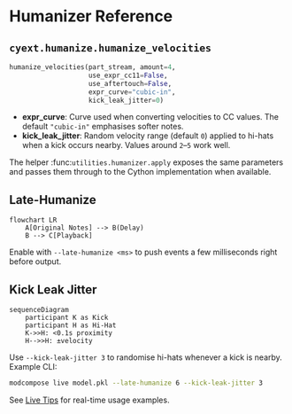 # Humanizer Reference

## `cyext.humanize.humanize_velocities`

```python
humanize_velocities(part_stream, amount=4,
                    use_expr_cc11=False,
                    use_aftertouch=False,
                    expr_curve="cubic-in",
                    kick_leak_jitter=0)
```

- **expr_curve**: Curve used when converting velocities to CC values.
  The default ``"cubic-in"`` emphasises softer notes.
 - **kick_leak_jitter**: Random velocity range (default ``0``) applied to
  hi-hats when a kick occurs nearby. Values around ``2``–``5`` work well.

The helper :func:`utilities.humanizer.apply` exposes the same parameters and
passes them through to the Cython implementation when available.

## Late-Humanize

```mermaid
flowchart LR
    A[Original Notes] --> B(Delay)
    B --> C[Playback]
```

Enable with `--late-humanize <ms>` to push events a few milliseconds right
before output.

## Kick Leak Jitter

```mermaid
sequenceDiagram
    participant K as Kick
    participant H as Hi-Hat
    K->>H: <0.1s proximity
    H-->>H: ±velocity
```

Use ``--kick-leak-jitter 3`` to randomise hi-hats whenever a kick is nearby.
Example CLI:

```bash
modcompose live model.pkl --late-humanize 6 --kick-leak-jitter 3
```

See [Live Tips](live_tips.md) for real-time usage examples.
